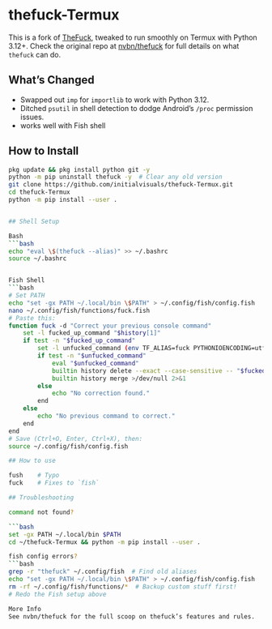 # thefuck-Termux

This is a fork of [TheFuck](https://github.com/nvbn/thefuck), tweaked to run smoothly on Termux with Python 3.12+. Check the original repo at [nvbn/thefuck](https://github.com/nvbn/thefuck) for full details on what `thefuck` can do.

## What’s Changed
- Swapped out `imp` for `importlib` to work with Python 3.12.
- Ditched `psutil` in shell detection to dodge Android’s `/proc` permission issues.
- works well with Fish shell

## How to Install
```bash
pkg update && pkg install python git -y
python -m pip uninstall thefuck -y  # Clear any old version
git clone https://github.com/initialvisuals/thefuck-Termux.git
cd thefuck-Termux
python -m pip install --user .


## Shell Setup

Bash
```bash
echo "eval \$(thefuck --alias)" >> ~/.bashrc
source ~/.bashrc


Fish Shell
```bash
# Set PATH
echo "set -gx PATH ~/.local/bin \$PATH" > ~/.config/fish/config.fish
nano ~/.config/fish/functions/fuck.fish
# Paste this:
function fuck -d "Correct your previous console command"
    set -l fucked_up_command "$history[1]"
    if test -n "$fucked_up_command"
        set -l unfucked_command (env TF_ALIAS=fuck PYTHONIOENCODING=utf-8 thefuck "$fucked_up_command")
        if test -n "$unfucked_command"
            eval "$unfucked_command"
            builtin history delete --exact --case-sensitive -- "$fucked_up_command"
            builtin history merge >/dev/null 2>&1
        else
            echo "No correction found."
        end
    else
        echo "No previous command to correct."
    end
end
# Save (Ctrl+O, Enter, Ctrl+X), then:
source ~/.config/fish/config.fish

## How to use

fush    # Typo
fuck    # Fixes to `fish`

## Troubleshooting

command not found?

```bash
set -gx PATH ~/.local/bin $PATH
cd ~/thefuck-Termux && python -m pip install --user .

fish config errors?
```bash
grep -r "thefuck" ~/.config/fish  # Find old aliases
echo "set -gx PATH ~/.local/bin \$PATH" > ~/.config/fish/config.fish
rm -rf ~/.config/fish/functions/*  # Backup custom stuff first!
# Redo the Fish setup above

More Info
See nvbn/thefuck for the full scoop on thefuck’s features and rules.




